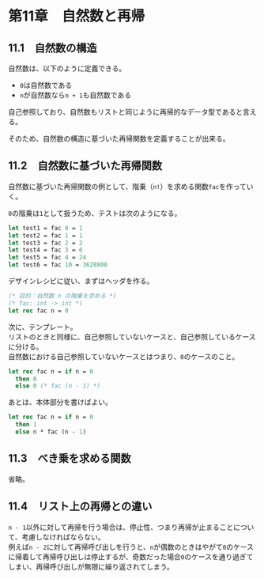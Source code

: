 # 第11章　自然数と再帰

## 11.1　自然数の構造

自然数は、以下のように定義できる。

- `0`は自然数である
- `n`が自然数なら`n + 1`も自然数である

自己参照しており、自然数もリストと同じように再帰的なデータ型であると言える。

そのため、自然数の構造に基づいた再帰関数を定義することが出来る。

## 11.2　自然数に基づいた再帰関数

自然数に基づいた再帰関数の例として、階乗（`n!`）を求める関数`fac`を作っていく。

`0`の階乗は`1`として扱うため、テストは次のようになる。

```ocaml
let test1 = fac 0 = 1
let test2 = fac 1 = 1
let test3 = fac 2 = 2
let test4 = fac 3 = 6
let test5 = fac 4 = 24
let test6 = fac 10 = 3628800
```

デザインレシピに従い、まずはヘッダを作る。

```ocaml
(* 目的：自然数 n の階乗を求める *)
(* fac: int -> int *)
let rec fac n = 0
```

次に、テンプレート。  
リストのときと同様に、自己参照していないケースと、自己参照しているケースに分ける。  
自然数における自己参照していないケースとはつまり、`0`のケースのこと。

```ocaml
let rec fac n = if n = 0
  then 0
  else 0 (* fac (n - 1) *)
```

あとは、本体部分を書けばよい。

```ocaml
let rec fac n = if n = 0
  then 1
  else n * fac (n - 1)
```

## 11.3　べき乗を求める関数

省略。

## 11.4　リスト上の再帰との違い

`n - 1`以外に対して再帰を行う場合は、停止性、つまり再帰が止まることについて、考慮しなければならない。  
例えば`n - 2`に対して再帰呼び出しを行うと、`n`が偶数のときはやがて`0`のケースに帰着して再帰呼び出しは停止するが、奇数だった場合`0`のケースを通り過ぎてしまい、再帰呼び出しが無限に繰り返されてしまう。
